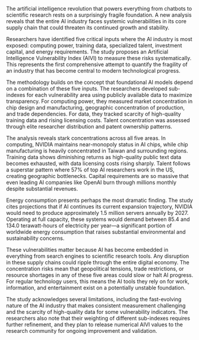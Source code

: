 The artificial intelligence revolution that powers everything from chatbots to scientific research rests on a surprisingly fragile foundation. A new analysis reveals that the entire AI industry faces systemic vulnerabilities in its core supply chain that could threaten its continued growth and stability.

Researchers have identified five critical inputs where the AI industry is most exposed: computing power, training data, specialized talent, investment capital, and energy requirements. The study proposes an Artificial Intelligence Vulnerability Index (AIVI) to measure these risks systematically. This represents the first comprehensive attempt to quantify the fragility of an industry that has become central to modern technological progress.

The methodology builds on the concept that foundational AI models depend on a combination of these five inputs. The researchers developed sub-indexes for each vulnerability area using publicly available data to maximize transparency. For computing power, they measured market concentration in chip design and manufacturing, geographic concentration of production, and trade dependencies. For data, they tracked scarcity of high-quality training data and rising licensing costs. Talent concentration was assessed through elite researcher distribution and patent ownership patterns.

The analysis reveals stark concentrations across all five areas. In computing, NVIDIA maintains near-monopoly status in AI chips, while chip manufacturing is heavily concentrated in Taiwan and surrounding regions. Training data shows diminishing returns as high-quality public text data becomes exhausted, with data licensing costs rising sharply. Talent follows a superstar pattern where 57% of top AI researchers work in the US, creating geographic bottlenecks. Capital requirements are so massive that even leading AI companies like OpenAI burn through millions monthly despite substantial revenues.

Energy consumption presents perhaps the most dramatic finding. The study cites projections that if AI continues its current expansion trajectory, NVIDIA would need to produce approximately 1.5 million servers annually by 2027. Operating at full capacity, these systems would demand between 85.4 and 134.0 terawatt-hours of electricity per year—a significant portion of worldwide energy consumption that raises substantial environmental and sustainability concerns.

These vulnerabilities matter because AI has become embedded in everything from search engines to scientific research tools. Any disruption in these supply chains could ripple through the entire digital economy. The concentration risks mean that geopolitical tensions, trade restrictions, or resource shortages in any of these five areas could slow or halt AI progress. For regular technology users, this means the AI tools they rely on for work, information, and entertainment exist on a potentially unstable foundation.

The study acknowledges several limitations, including the fast-evolving nature of the AI industry that makes consistent measurement challenging and the scarcity of high-quality data for some vulnerability indicators. The researchers also note that their weighting of different sub-indexes requires further refinement, and they plan to release numerical AIVI values to the research community for ongoing improvement and validation.